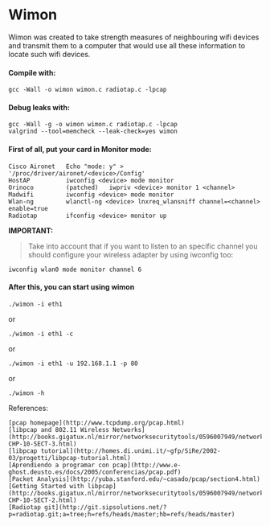 # Wimon

Wimon was created to take strength measures of neighbouring wifi devices and transmit them to a computer that would use all these information to locate such wifi devices.

#### Compile with:

	gcc -Wall -o wimon wimon.c radiotap.c -lpcap

#### Debug leaks with:

	gcc -Wall -g -o wimon wimon.c radiotap.c -lpcap
	valgrind --tool=memcheck --leak-check=yes wimon

#### First of all, put your card in Monitor mode:

	Cisco Aironet	Echo "mode: y" > '/proc/driver/aironet/<device>/Config'
	HostAP			iwconfig <device> mode monitor
	Orinoco 		(patched)	iwpriv <device> monitor 1 <channel>
	Madwifi			iwconfig <device> mode monitor
	Wlan-ng			wlanctl-ng <device> lnxreq_wlansniff channel=<channel> enable=true
	Radiotap		ifconfig <device> monitor up

**IMPORTANT:**

> Take into account that if you want to listen to an specific channel you should
> configure your wireless adapter by using iwconfig too:

	iwconfig wlan0 mode monitor channel 6


#### After this, you can start using wimon

	./wimon -i eth1

or

	./wimon -i eth1 -c

or

	./wimon -i eth1 -u 192.168.1.1 -p 80

or

	./wimon -h


References:

	[pcap homepage](http://www.tcpdump.org/pcap.html)
	[libpcap and 802.11 Wireless Networks](http://books.gigatux.nl/mirror/networksecuritytools/0596007949/networkst-CHP-10-SECT-3.html)
	[libpcap tutorial](http://homes.di.unimi.it/~gfp/SiRe/2002-03/progetti/libpcap-tutorial.html)
	[Aprendiendo a programar con pcap](http://www.e-ghost.deusto.es/docs/2005/conferencias/pcap.pdf)
	[Packet Analysis](http://yuba.stanford.edu/~casado/pcap/section4.html)
	[Getting Started with libpcap](http://books.gigatux.nl/mirror/networksecuritytools/0596007949/networkst-CHP-10-SECT-2.html)
	[Radiotap git](http://git.sipsolutions.net/?p=radiotap.git;a=tree;h=refs/heads/master;hb=refs/heads/master)
